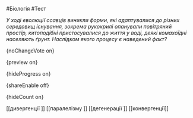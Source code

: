 #Біологія #Тест

*У ході еволюції ссавців виникли форми, які адаптувалися до різних середовищ існування, зокрема рукокрилі опанували повітряний простір, китоподібні пристосувалися до життя у воді, деякі комахоїдні населяють ґрунт. Наслідком якого процесу є наведений факт?*

{noChangeVote on}

{preview on}

{hideProgress on}

{shareEnable off}

{hideCount on}

[[дивергенції ]]
[[паралелізму ]]
[[дегенерації ]]
[[конвергенції]]

